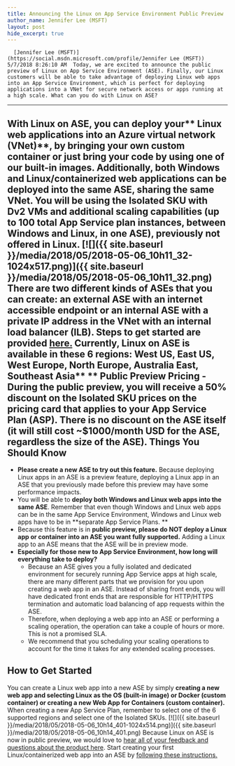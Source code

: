 ```yaml
---
title: Announcing the Linux on App Service Environment Public Preview
author_name: Jennifer Lee (MSFT)
layout: post
hide_excerpt: true
---
```

      [Jennifer Lee (MSFT)](https://social.msdn.microsoft.com/profile/Jennifer Lee (MSFT))  5/7/2018 8:26:10 AM  Today, we are excited to announce the public preview of Linux on App Service Environment (ASE). Finally, our Linux customers will be able to take advantage of deploying Linux web apps into an App Service Environment, which is perfect for deploying applications into a VNet for secure network access or apps running at a high scale. What can you do with Linux on ASE?
----------------------------------

 With Linux on ASE, you can deploy your** Linux web applications into an Azure virtual network (VNet)**, by **bringing your own custom container or just bring your code** by using one of our built-in images. Additionally, both Windows and Linux/containerized web applications can be deployed into the same ASE, sharing the same VNet. You will be using the Isolated SKU with Dv2 VMs and additional scaling capabilities (**up to 100 total App Service plan instances**, between Windows and Linux, in one ASE), previously not offered in Linux.   [![]({{ site.baseurl }}/media/2018/05/2018-05-06_10h11_32-1024x517.png)]({{ site.baseurl }}/media/2018/05/2018-05-06_10h11_32.png) There are two different kinds of ASEs that you can create: an external ASE with an internet accessible endpoint or an internal ASE with a private IP address in the VNet with an internal load balancer (ILB). Steps to get started are provided [here.](https://docs.microsoft.com/azure/app-service/environment/create-external-ase#create-an-ase-and-a-linux-web-app-using-a-custom-docker-image-together) Currently, Linux on ASE is available in these 6 regions: **West US, East US, West Europe, North Europe, Australia East, Southeast Asia**** ** **Public Preview Pricing**  - During the public preview, you will receive a 50% discount on the Isolated SKU prices on the pricing card that applies to your App Service Plan (ASP). There is **no discount on the ASE itself** (it will still cost ~$1000/month USD for the ASE, regardless the size of the ASE). 
  Things You Should Know
----------------------

  - **Please create a new ASE to try out this feature.** Because deploying Linux apps in an ASE is a preview feature, deploying a Linux app in an ASE that you previously made before this preview may have some performance impacts. 
 -  You will be able to **deploy both Windows and Linux web apps into the same ASE**. Remember that even though Windows and Linux web apps can be in the same App Service Environment, Windows and Linux web apps have to be in **separate App Service Plans. **
 - Because this feature is in **public preview, please do NOT deploy a Linux app or container into an ASE you want fully supported.** Adding a Linux app to an ASE means that the ASE will be in preview mode. 
 -  **Especially for those new to App Service Environment, how long will everything take to deploy?** 
	 -  Because an ASE gives you a fully isolated and dedicated environment for securely running App Service apps at high scale, there are many different parts that we provision for you upon creating a web app in an ASE. Instead of sharing front ends, you will have dedicated front ends that are responsible for HTTP/HTTPS termination and automatic load balancing of app requests within the ASE. 
	 -  Therefore, when deploying a web app into an ASE or performing a scaling operation, the operation can take a couple of hours or more. This is not a promised SLA.
	 -  We recommend that you scheduling your scaling operations to account for the time it takes for any extended scaling processes. 
	  
  How to Get Started
------------------

 You can create a Linux web app into a new ASE by simply **creating a new web app and selecting Linux as the OS (built-in image) or Docker (custom container) or creating a new Web App for Containers (custom container).** When creating a new App Service Plan, remember to select one of the 6 supported regions and select one of the Isolated SKUs. [![]({{ site.baseurl }}/media/2018/05/2018-05-06_10h14_401-1024x514.png)]({{ site.baseurl }}/media/2018/05/2018-05-06_10h14_401.png) Because Linux on ASE is now in public preview, we would love to [hear all of your feedback and questions about the product here](https://feedback.azure.com/forums/169385-web-apps?category_id=333220). Start creating your first Linux/containerized web app into an ASE by [following these instructions.](https://docs.microsoft.com/azure/app-service/environment/create-external-ase#create-an-ase-and-a-linux-web-app-using-a-custom-docker-image-together)      